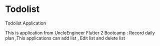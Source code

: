 # Todolist
Todolist Application

This is application from UncleEngineer Flutter 2 Bootcamp : Record daily plan ,This applications can add list , Edit list and delete list

